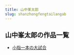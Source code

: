 ```yaml
---
title: 山中峯太郎
slug: shanzhongfengtailangab
---
```


## 山中峯太郎の作品一覧

- [小指一本の大試合](xiaozhiyibennodashihe10)
